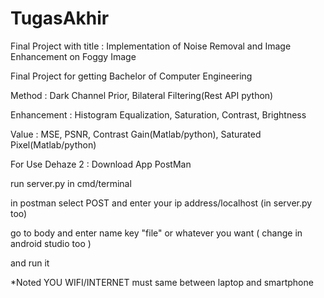 # TugasAkhir
Final Project with title : Implementation of Noise Removal and Image Enhancement on Foggy Image

Final Project for getting Bachelor of Computer Engineering


Method : Dark Channel Prior, Bilateral Filtering(Rest API python)

Enhancement : Histogram Equalization, Saturation, Contrast, Brightness

Value : MSE, PSNR, Contrast Gain(Matlab/python), Saturated Pixel(Matlab/python)

For Use Dehaze 2 : Download App PostMan 

run server.py in cmd/terminal

in postman select POST and enter your ip address/localhost (in server.py too)

go to body and enter name key "file" or whatever you want ( change in android studio too )

and run it

*Noted YOU WIFI/INTERNET must same between laptop and smartphone
